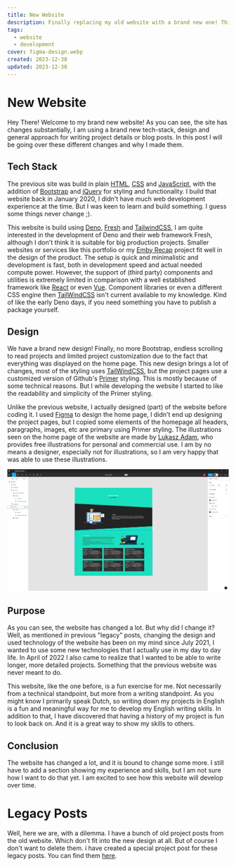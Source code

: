 ```yaml
---
title: New Website
description: Finally replacing my old website with a brand new one! This post goes over the tech stack, design and general purpose of the fresh new website.
tags: 
  - website
  - development
cover: figma-design.webp
created: 2023-12-30
updated: 2023-12-30
---
```


# New Website

Hey There! Welcome to my brand new website! As you can see, the site has changes
substantially, I am using a brand new tech-stack, design and general approach
for writing project details or blog posts. In this post I will be going over
these different changes and why I made them.

## Tech Stack

The previous site was build in plain [HTML](), [CSS]() and [JavaScript](), with
the addition of [Bootstrap]() and [jQuery]() for styling and functionality. I
build that website back in January 2020, I didn't have much web development
experience at the time. But I was keen to learn and build something. I guess
some things never change ;).

This website is build using [Deno](), [Fresh]() and [TailwindCSS](), I am quite
interested in the development of Deno and their web framework Fresh, although I
don't think it is suitable for big production projects. Smaller websites or
services like this portfolio or my [Emby Recap]() project fit well in the design
of the product. The setup is quick and minimalistic and development is fast,
both in development speed and actual needed compute power. However, the support
of (third party) components and utilities is extremely limited in comparison
with a well established framework like [React]() or even [Vue](). Component
libraries or even a different CSS engine then [TailWindCSS]() isn't current
available to my knowledge. Kind of like the early Deno days, if you need
something you have to publish a package yourself.

## Design

We have a brand new design! Finally, no more Bootstrap, endless scrolling to
read projects and limited project customization due to the fact that everything
was displayed on the home page. This new design brings a lot of changes, most of
the styling uses [TailWindCSS](), but the project pages use a customized version
of Github's [Primer]() styling. This is mostly because of some technical
reasons. But I while developing the website I started to like the readability
and simplicity of the Primer styling.

Unlike the previous website, I actually designed (part) of the website before
coding it. I used [Figma]() to design the home page, I didn't end up designing
the project pages, but I copied some elements of the homepage all headers,
paragraphs, images, etc are primary using Primer styling. The illustrations seen
on the home page of the website are made by
[Lukasz Adam](https://lukaszadam.com/illustrations), who provides free
illustrations for personal and commercial use. I am by no means a designer,
especially not for illustrations, so I am very happy that was able to use these
illustrations.

<!-- Figma design image -->

![Screenshot of Figma with the website design](figma-design.webp)

## Purpose

As you can see, the website has changed a lot. But why did I change it? Well, as
mentioned in previous "legacy" posts, changing the design and used technology of
the website has been on my mind since July 2021, I wanted to use some new
technologies that I actually use in my day to day life. In April of 2022 I also
came to realize that I wanted to be able to write longer, more detailed
projects. Something that the previous website was never meant to do.

This website, like the one before, is a fun exercise for me. Not necessarily
from a technical standpoint, but more from a writing standpoint. As you might
know I primarily speak Dutch, so writing down my projects in English is a fun
and meaningful way for me to develop my English writing skills. In addition to
that, I have discovered that having a history of my project is fun to look back
on. And it is a great way to show my skills to others.

## Conclusion

The website has changed a lot, and it is bound to change some more. I still have
to add a section showing my experience and skills, but I am not sure how I want
to do that yet. I am excited to see how this website will develop over time.

# Legacy Posts

Well, here we are, with a dilemma. I have a bunch of old project posts from the
old website. Which don't fit into the new design at all. But of course I don't
want to delete them. i have created a special project post for these legacy
posts. You can find them [here](/projects/legacy-posts).

